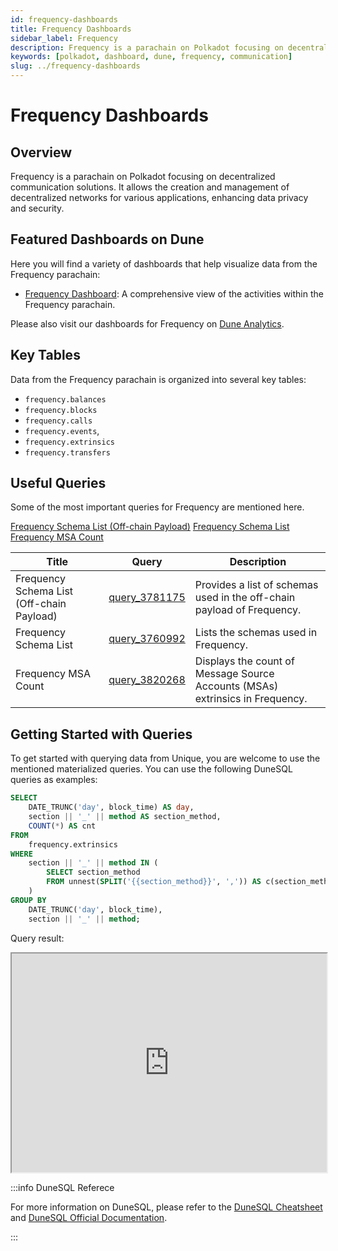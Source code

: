 ```yaml
---
id: frequency-dashboards
title: Frequency Dashboards
sidebar_label: Frequency
description: Frequency is a parachain on Polkadot focusing on decentralized communication solutions.
keywords: [polkadot, dashboard, dune, frequency, communication]
slug: ../frequency-dashboards
---
```


# Frequency Dashboards

## Overview

Frequency is a parachain on Polkadot focusing on decentralized communication solutions. It allows
the creation and management of decentralized networks for various applications, enhancing data
privacy and security.

## Featured Dashboards on Dune

Here you will find a variety of dashboards that help visualize data from the Frequency parachain:

- [Frequency Dashboard](https://dune.com/substrate/frequency): A comprehensive view of the
  activities within the Frequency parachain.

Please also visit our dashboards for Frequency on
[Dune Analytics](https://dune.com/discover/content/relevant?q=title:Frequency%20author:substrate).

## Key Tables

Data from the Frequency parachain is organized into several key tables:

- `frequency.balances`
- `frequency.blocks`
- `frequency.calls`
- `frequency.events`,
- `frequency.extrinsics`
- `frequency.transfers`

## Useful Queries

Some of the most important queries for Frequency are mentioned here.

[Frequency Schema List (Off-chain Payload)](https://dune.com/queries/3781175)
[Frequency Schema List](https://dune.com/queries/3760992)
[Frequency MSA Count](https://dune.com/queries/3820268)

| Title                                     | Query                                             | Description                                                                   |
| ----------------------------------------- | ------------------------------------------------- | ----------------------------------------------------------------------------- |
| Frequency Schema List (Off-chain Payload) | [query_3781175](https://dune.com/queries/3781175) | Provides a list of schemas used in the off-chain payload of Frequency.        |
| Frequency Schema List                     | [query_3760992](https://dune.com/queries/3760992) | Lists the schemas used in Frequency.                                          |
| Frequency MSA Count                       | [query_3820268](https://dune.com/queries/3820268) | Displays the count of Message Source Accounts (MSAs) extrinsics in Frequency. |

## Getting Started with Queries

To get started with querying data from Unique, you are welcome to use the mentioned materialized
queries. You can use the following DuneSQL queries as examples:

```sql title="Frequency Extrinsics by Day" showLineNumbers
SELECT
    DATE_TRUNC('day', block_time) AS day,
    section || '_' || method AS section_method,
    COUNT(*) AS cnt
FROM
    frequency.extrinsics
WHERE
    section || '_' || method IN (
        SELECT section_method
        FROM unnest(SPLIT('{{section_method}}', ',')) AS c(section_method)
    )
GROUP BY
    DATE_TRUNC('day', block_time),
    section || '_' || method;
```

Query result:

<iframe src="https://dune.com/embeds/3760873/6325506/d2393c18-9438-4199-bbd9-27cc28324e6f" height="350" width="100%"></iframe>

:::info DuneSQL Referece

For more information on DuneSQL, please refer to the [DuneSQL Cheatsheet](../dunesql-cheatsheet.md)
and
[DuneSQL Official Documentation](https://docs.dune.com/query-engine/Functions-and-operators/index).

:::
